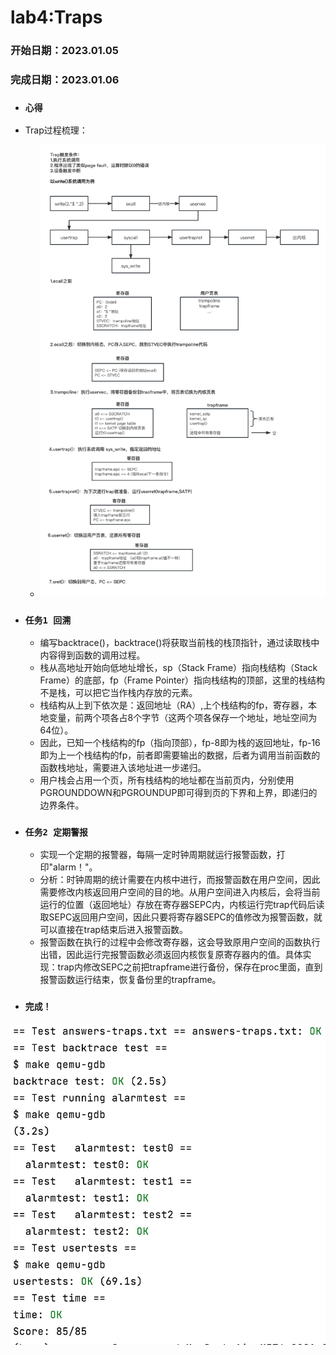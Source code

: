 # lab4:Traps
### 开始日期：2023.01.05
### 完成日期：2023.01.06

- ### `心得`
- Trap过程梳理：
  - ![Image text](https://raw.githubusercontent.com/JennyTurtles/MIT6.S081-2020-labs/traps/user/Trap.png)

- ### `任务1 回溯` 
  - 编写backtrace()，backtrace()将获取当前栈的栈顶指针，通过读取栈中内容得到函数的调用过程。
  - 栈从高地址开始向低地址增长，sp（Stack Frame）指向栈结构（Stack Frame）的底部，fp（Frame Pointer）指向栈结构的顶部，这里的栈结构不是栈，可以把它当作栈内存放的元素。
  - 栈结构从上到下依次是：返回地址（RA）,上个栈结构的fp，寄存器，本地变量，前两个项各占8个字节（这两个项各保存一个地址，地址空间为64位）。
  - 因此，已知一个栈结构的fp（指向顶部），fp-8即为栈的返回地址，fp-16即为上一个栈结构的fp，前者即需要输出的数据，后者为调用当前函数的函数栈地址，需要进入该地址进一步递归。
  - 用户栈会占用一个页，所有栈结构的地址都在当前页内，分别使用PGROUNDDOWN和PGROUNDUP即可得到页的下界和上界，即递归的边界条件。
- ### `任务2 定期警报` 
  - 实现一个定期的报警器，每隔一定时钟周期就运行报警函数，打印"alarm！"。
  - 分析：时钟周期的统计需要在内核中进行，而报警函数在用户空间，因此需要修改内核返回用户空间的目的地。从用户空间进入内核后，会将当前运行的位置（返回地址）存放在寄存器SEPC内，内核运行完trap代码后读取SEPC返回用户空间，因此只要将寄存器SEPC的值修改为报警函数，就可以直接在trap结束后进入报警函数。
  - 报警函数在执行的过程中会修改寄存器，这会导致原用户空间的函数执行出错，因此运行完报警函数必须返回内核恢复原寄存器内的值。具体实现：trap内修改SEPC之前把trapframe进行备份，保存在proc里面，直到报警函数运行结束，恢复备份里的trapframe。

- ### `完成！`
![Image text](https://raw.githubusercontent.com/JennyTurtles/MIT6.S081-2020-labs/traps/user/lab4.png)
